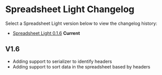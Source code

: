 # Spreadsheet Light Changelog

Select a Spreadsheet Light version below to view the changelog history:

- [Spreadsheet Light 0.1.6](#V0.1.6) **Current**

## V1.6

- Adding support to serializer to identify headers
- Adding support to sort data in the spreadsheet based by headers
